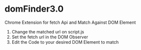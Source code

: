 # domFinder3.0
Chrome Extension for fetch Api and Match Against DOM Element
1. Change the matched url on script.js
2. Set the fetch url in the DOM Observer
3. Edit the Code to your desired DOM Element to match
